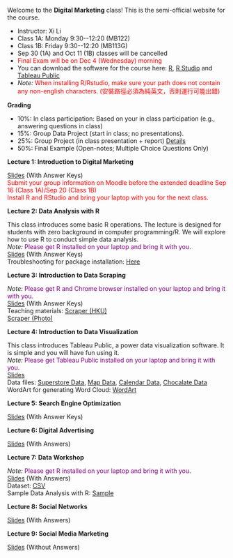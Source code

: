 Welcome to the **Digital Marketing** class! This is the semi-official website for the course.

- Instructor: Xi Li
- Class 1A: Monday 9:30--12:20 (MB122) 
- Class 1B: Friday 9:30--12:20 (MB113G)     
- Sep 30 (1A) and Oct 11 (1B) classes will be cancelled
- <span style="color:red"> Final Exam will be on Dec 4 (Wednesday) morning </span>       
- You can download the software for the course here: [R](https://cloud.r-project.org/), [R Studio](https://www.rstudio.com/products/rstudio/download/#download) and [Tableau Public](https://www.tableau.com/products/public/download) 
- *Note:* <span style="color:red">When installing R/Rstudio, make sure your path does not contain any non-english characters. (安裝路徑必須為純英文，否則運行可能出錯) </span>     

**Grading**     

- 10%: In class participation: Based on your in class participation (e.g., answering questions in class)    
- 15%: Group Data Project (start in class; no presentations).     
- 25%: Group Project (in class presentation + report) [Details](https://ximarketing.github.io/class/DM/6c8b8d614dbc9ef7495e200548cdc4116f7e4d4e/project)       
- 50%: Final Example (Open-notes; Multiple Choice Questions Only)     

**Lecture 1: Introduction to Digital Marketing**

[Slides](https://ximarketing.github.io/class/DM/1842f11edfcda6f9b97a8f0acb452d5d85569e97/1-intro.pdf) (With Answer Keys)               
<span style="color:red">Submit your group information on Moodle before the extended deadline Sep 16 (Class 1A)/Sep 20 (Class 1B) </span>    
<span style="color:red">Install R and RStudio and bring your laptop with you for the next class.</span>      

**Lecture 2: Data Analysis with R**     

This class introduces some basic R operations. The lecture is designed for students with zero background in computer programming/R. We will explore how to use R to conduct simple data analysis.    
*Note:* <span style="color:purple">Please get R installed on your laptop and bring it with you. </span>       
[Slides](https://ximarketing.github.io/class/DM/1842f11edfcda6f9b97a8f0acb452d5d85569e97/2-r.pdf) (With Answer Keys)     
Troubleshooting for package installation: [Here](https://ximarketing.github.io/class/package.html)         

**Lecture 3: Introduction to Data Scraping**   

*Note:* <span style="color:purple">Please get R and Chrome browser installed on your laptop and bring it with you. </span>       
[Slides](https://ximarketing.github.io/class/DM/1842f11edfcda6f9b97a8f0acb452d5d85569e97/3-scraping.pdf) (With Answer Keys)       
Teaching materials: [Scraper (HKU)](https://ximarketing.github.io/class/ABOM/HKU-Scraper.html)      
[Scraper (Photo)](https://ximarketing.github.io/class/ABOM/HKU-Photo-Scraper.html)        

**Lecture 4: Introduction to Data Visualization**   

This class introduces Tableau Public, a power data visualization software. It is simple and you will have fun using it.    
*Note:* <span style="color:purple">Please get Tableau Public installed on your laptop and bring it with you. </span>       
[Slides](https://ximarketing.github.io/class/DM/1842f11edfcda6f9b97a8f0acb452d5d85569e97/4-visualization.pdf)    
Data files: [Superstore Data](https://ximarketing.github.io/class/Superstore_Data.xls), [Map Data](https://ximarketing.github.io/data/tableau_map.xlsx), [Calendar Data](https://ximarketing.github.io/data/tableau_calendar.xlsx), [Chocalate Data](https://ximarketing.github.io/data/tableau_chocolate.xlsx)          
WordArt for generating Word Cloud: [WordArt](https://wordart.com/)    

**Lecture 5: Search Engine Optimization**    

[Slides](https://ximarketing.github.io/class/DM/1842f11edfcda6f9b97a8f0acb452d5d85569e97/5-search.pdf) (With Answer Keys)         

**Lecture 6: Digital Advertising**     

[Slides](https://ximarketing.github.io/class/DM/1842f11edfcda6f9b97a8f0acb452d5d85569e97/6-ad.pdf) (With Answers)         

**Lecture 7: Data Workshop**     

*Note:* <span style="color:purple">Please get R installed on your laptop and bring it with you. </span>      
[Slides](https://ximarketing.github.io/class/DM/1842f11edfcda6f9b97a8f0acb452d5d85569e97/7-data.pdf) (With Answers)                         
Dataset: [CSV](https://ximarketing.github.io/class/Kickstarter-Project.csv)    
Sample Data Analysis with R: [Sample](https://ximarketing.github.io/class/Kickstarter-Project.html)     

**Lecture 8: Social Networks**     

[Slides](https://ximarketing.github.io/class/DM/1842f11edfcda6f9b97a8f0acb452d5d85569e97/8-sn.pdf) (With Answers)           

**Lecture 9: Social Media Marketing**     

[Slides](https://ximarketing.github.io/class/DM/1842f11edfcda6f9b97a8f0acb452d5d85569e97/9-pre.pdf) (Without Answers)         

